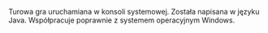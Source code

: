 Turowa gra uruchamiana w konsoli systemowej. Została napisana w języku Java. Współpracuje poprawnie z systemem operacyjnym Windows.
